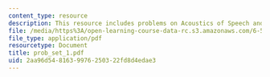 ```yaml
---
content_type: resource
description: This resource includes problems on Acoustics of Speech and Hearing.
file: /media/https%3A/open-learning-course-data-rc.s3.amazonaws.com/6-551j-acoustics-of-speech-and-hearing-fall-2004/2aa96d5481639976250322fd8d4edae3_prob_set_1.pdf
file_type: application/pdf
resourcetype: Document
title: prob_set_1.pdf
uid: 2aa96d54-8163-9976-2503-22fd8d4edae3
---
```

